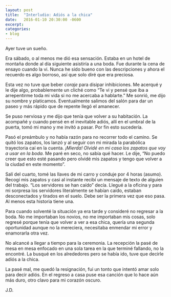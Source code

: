 ```yaml
---
layout: post
title:  "Interludio: Adiós a la chica"
date:   2016-01-10 20:30:00 -0600
excerpt: 
categories:
- blog
---
```

Ayer tuve un sueño.

Era sábado, o al menos me dió esa sensación. Estaba en un hotel de montaña donde al día siguiente asistiría a una boda. Fue durante la cena de ensayo cuando la vi. Nunca he sido bueno con las descripciones y ahora el recuerdo es algo borroso, así que solo diré que era preciosa.

Esta vez no tuve que beber *coraje* para disipar inhibiciones. Me acerqué y le dije algo, probablemente un cliché como “Te vi y pensé que iba a arrepentirme toda mi vida si no me acercaba a hablarte.” Me sonrió, me dijo su nombre y platicamos. Eventualmente salimos del salón para dar un paseo y más rápido que de repente llegó el amanecer.

Se puso nerviosa y me dijo que tenía que volver a su habitación. La acompañé y cuando pensé en el inevitable adiós, allí en el umbral de la puerta, tomó mi mano y me invitó a pasar. Por fin esto sucedería. 

Pasó el preámbulo y no había razón para no recorrer todo el camino. Se quitó los zapatos, los lanzó y al seguir con mi mirada la parabólica trayectoria caí en la cuenta. *¡Mierda! Olvidé en mi casa los zapatos que voy a usar en la boda*. Me paré en seco, no sabía qué hacer. Le dije, “No puedo creer que esto esté pasando pero olvidé mis zapatos y tengo que volver a la ciudad en este momento”.

Salí del cuarto, tomé las llaves de mi carro y conduje por 4 horas (asumo). Recogí mis zapatos y casi al instante recibí un mensaje de texto de alguien del trabajo. “Los servidores se han caído” decía. Llegué a la oficina y para mi sorpresa los servidores literalmente se habían caído, estaban desconectados y tirados en el suelo. Debe ser la primera vez que eso pasa. Al menos esta historia tiene una.

Para cuando solventé la situación ya era tarde y consideré no regresar a la boda. No me importaban los novios, no me importaban mis cosas, solo regresé porque tenía que volver a ver a esa chica, quería una segunda oportunidad aunque no la mereciera, necesitaba enmendar mi error y enamorarla otra vez.

No alcancé a llegar a tiempo para la ceremonia. La recepción la pasé de mesa en mesa enfocado en una sola tarea en la que terminé fallando, no la encontré. La busqué en los alrededores pero se había ido, tuve que decirle adiós a la chica.

La pasé mal, me quedó la resignación, fui un tonto que intentó amar solo para decir adiós. En el regreso a casa puse esa canción que lo hace aún más duro, otro clavo para mi corazón oscuro. 

J.D.
